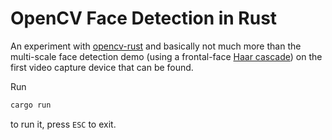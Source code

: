 # OpenCV Face Detection in Rust

An experiment with [opencv-rust](https://github.com/twistedfall/opencv-rust) and
basically not much more than the multi-scale face detection demo
(using a frontal-face [Haar cascade](https://docs.opencv.org/4.2.0/db/d28/tutorial_cascade_classifier.html))
on the first video capture device that can be found. 

Run

```bash
cargo run
```

to run it, press `ESC` to exit.
